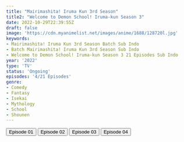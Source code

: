 ```yaml
---
title: "Mairimashita! Iruma Kun 3rd Season"
title2: "Welcome to Demon School! Iruma-kun Season 3"
date: 2022-10-29T22:39:55Z
draft: false
image: 'https://cdn.myanimelist.net/images/anime/1688/128720l.jpg'
keywords:
- Mairimashita! Iruma Kun 3rd Season Batch Sub Indo
- Batch Mairimashita! Iruma Kun 3rd Season Sub Indo
- Welcome to Demon School! Iruma-kun Season 3 21 Episodes Sub Indo
year: '2022'
type: 'TV'
status: 'Ongoing'
episodes: '4/21 Episodes'
genre:
- Comedy
- Fantasy
- Isekai
- Mythology
- School
- Shounen
---
```


<div class="d-g gg-5 gtc-r ai-c">
<button onclick="window.open('?arc=WYdDK2gWhW_20221018/1/MP4/Kuramanime-MIRKUN_S3-01-480p-Zensub','_blank')">Episode 01</button>
<button onclick="window.open('?arc=eeuGmpZIMu_20221015/2/MP4/Kuramanime-MIRKUN_S3-02-480p-BGlobal','_blank')">Episode 02</button>
<button onclick="window.open('?arc=Ifrmev90Wc_20221022/3/MP4/Kuramanime-MIRKUN_S3-03-480p-BGlobal','_blank')">Episode 03</button>
<button onclick="window.open('?arc=z3WxZFrcSg_20221029/4/MP4/Kuramanime-MIRKUN_S3-04-480p-BGlobal','_blank')">Episode 04</button>
</div>